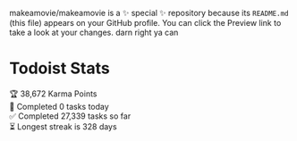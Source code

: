 makeamovie/makeamovie is a ✨ special ✨ repository because its `README.md` (this file) appears on your GitHub profile.
You can click the Preview link to take a look at your changes. darn right ya can

# Todoist Stats

<!-- TODO-IST:START -->
🏆  38,672 Karma Points           
🌸  Completed 0 tasks today           
✅  Completed 27,339 tasks so far           
⏳  Longest streak is 328 days
<!-- TODO-IST:END -->